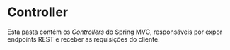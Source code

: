 # Controller

Esta pasta contém os *Controllers* do Spring MVC, responsáveis por expor endpoints REST e receber as requisições do cliente.
